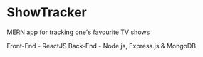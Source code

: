 # ShowTracker
MERN app for tracking one's favourite TV shows

Front-End - ReactJS
Back-End - Node.js, Express.js & MongoDB
